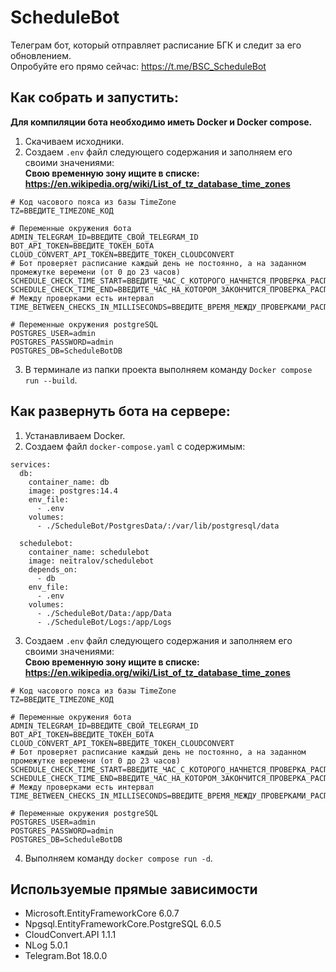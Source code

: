 # ScheduleBot
Телеграм бот, который отправляет расписание БГК и следит за его обновлением.  
Опробуйте его прямо сейчас: https://t.me/BSC_ScheduleBot

## Как собрать и запустить:
__Для компиляции бота необходимо иметь Docker и Docker compose.__
1. Скачиваем исходники.
2. Создаем `.env` файл следующего содержания и заполняем его своими значениями:  
__Свою временную зону ищите в списке: https://en.wikipedia.org/wiki/List_of_tz_database_time_zones__
```
# Код часового пояса из базы TimeZone
TZ=ВВЕДИТЕ_TIMEZONE_КОД

# Переменные окружения бота
ADMIN_TELEGRAM_ID=ВВЕДИТЕ_СВОЙ_TELEGRAM_ID
BOT_API_TOKEN=ВВЕДИТЕ_ТОКЕН_БОТА
CLOUD_CONVERT_API_TOKEN=ВВЕДИТЕ_ТОКЕН_CLOUDCONVERT
# Бот проверяет расписание каждый день не постоянно, а на заданном промежутке веремени (от 0 до 23 часов)
SCHEDULE_CHECK_TIME_START=ВВЕДИТЕ_ЧАС_С_КОТОРОГО_НАЧНЕТСЯ_ПРОВЕРКА_РАСПИСАНИЯ
SCHEDULE_CHECK_TIME_END=ВВЕДИТЕ_ЧАС_НА_КОТОРОМ_ЗАКОНЧИТСЯ_ПРОВЕРКА_РАСПИСАНИЯ
# Между проверками есть интервал 
TIME_BETWEEN_CHECKS_IN_MILLISECONDS=ВВЕДИТЕ_ВРЕМЯ_МЕЖДУ_ПРОВЕРКАМИ_РАСПИСАНИЯ_В_МИЛЛИСЕКУНДАХ

# Переменные окружения postgreSQL
POSTGRES_USER=admin
POSTGRES_PASSWORD=admin
POSTGRES_DB=ScheduleBotDB
```
3. В терминале из папки проекта выполняем команду `Docker compose run --build`.

## Как развернуть бота на сервере:
1. Устанавливаем Docker.
2. Создаем файл `docker-compose.yaml` с содержимым:
```
services:
  db:
    container_name: db
    image: postgres:14.4
    env_file:
      - .env
    volumes:
      - ./ScheduleBot/PostgresData/:/var/lib/postgresql/data
  
  schedulebot:
    container_name: schedulebot
    image: neitralov/schedulebot
    depends_on: 
      - db
    env_file:
      - .env
    volumes:
      - ./ScheduleBot/Data:/app/Data
      - ./ScheduleBot/Logs:/app/Logs
```
3. Создаем `.env` файл следующего содержания и заполняем его своими значениями:  
__Свою временную зону ищите в списке: https://en.wikipedia.org/wiki/List_of_tz_database_time_zones__
```
# Код часового пояса из базы TimeZone
TZ=ВВЕДИТЕ_TIMEZONE_КОД

# Переменные окружения бота
ADMIN_TELEGRAM_ID=ВВЕДИТЕ_СВОЙ_TELEGRAM_ID
BOT_API_TOKEN=ВВЕДИТЕ_ТОКЕН_БОТА
CLOUD_CONVERT_API_TOKEN=ВВЕДИТЕ_ТОКЕН_CLOUDCONVERT
# Бот проверяет расписание каждый день не постоянно, а на заданном промежутке веремени (от 0 до 23 часов)
SCHEDULE_CHECK_TIME_START=ВВЕДИТЕ_ЧАС_С_КОТОРОГО_НАЧНЕТСЯ_ПРОВЕРКА_РАСПИСАНИЯ
SCHEDULE_CHECK_TIME_END=ВВЕДИТЕ_ЧАС_НА_КОТОРОМ_ЗАКОНЧИТСЯ_ПРОВЕРКА_РАСПИСАНИЯ
# Между проверками есть интервал 
TIME_BETWEEN_CHECKS_IN_MILLISECONDS=ВВЕДИТЕ_ВРЕМЯ_МЕЖДУ_ПРОВЕРКАМИ_РАСПИСАНИЯ_В_МИЛЛИСЕКУНДАХ

# Переменные окружения postgreSQL
POSTGRES_USER=admin
POSTGRES_PASSWORD=admin
POSTGRES_DB=ScheduleBotDB
```
4. Выполняем команду `docker compose run -d`.

## Используемые прямые зависимости
- Microsoft.EntityFrameworkCore 6.0.7
- Npgsql.EntityFrameworkCore.PostgreSQL 6.0.5
- CloudConvert.API 1.1.1
- NLog 5.0.1
- Telegram.Bot 18.0.0
